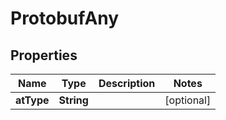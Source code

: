 

# ProtobufAny

## Properties

Name | Type | Description | Notes
------------ | ------------- | ------------- | -------------
**atType** | **String** |  |  [optional]



